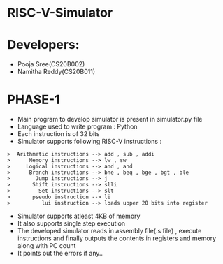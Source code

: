 # RISC-V-Simulator

# Developers:
* Pooja Sree(CS20B002)
* Namitha Reddy(CS20B011)

# PHASE-1
* Main program to develop simulator is present in simulator.py file
* Language used to write program : Python
* Each instruction is of 32 bits
* Simulator supports following RISC-V instructions :

```Arithmetic instructions --> add , sub , addi
>  Arithmetic instructions --> add , sub , addi
>      Memory instructions --> lw , sw
>     Logical instructions --> and , and
>      Branch instructions --> bne , beq , bge , bgt , ble
>        Jump instructions --> j
>       Shift instructions --> slli
>         Set instructions --> slt
>       pseudo instruction --> li
>          lui instruction --> loads upper 20 bits into register
 ```

* Simulator supports atleast 4KB of memory
* It also supports single step execution
* The developed simulator reads in assembly file(.s file) , execute instructions and finally outputs the contents in registers and memory along with PC count
* It points out the errors if any..

